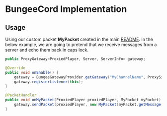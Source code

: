 BungeeCord Implementation
============

Usage
-----

Using our custom packet **MyPacket** created in the main [README](/README.md#creating-packets).
In the below example, we are going to pretend that we receive messages from a server and echo them back in caps lock.

```java
public ProxyGateway<ProxiedPlayer, Server, ServerInfo> gateway;

@Override
public void onEnable() {
    gateway = BungeeGatewayProvider.getGateway("MyChannelName", ProxySide.SERVER, this);
    gateway.registerListener(this);
}

@PacketHandler
public void onMyPacket(ProxiedPlayer proxiedPlayer, MyPacket myPacket) {
    gateway.sendPacket(proxiedPlayer, new MyPacket(myPacket.getMessage().toUpperCase()));
}
```